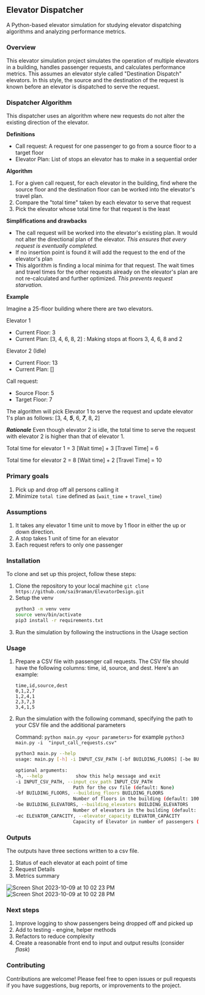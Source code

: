 ## Elevator Dispatcher

A Python-based elevator simulation for studying elevator dispatching algorithms and analyzing performance metrics.

### Overview

This elevator simulation project simulates the operation of multiple elevators in a building, handles passenger
requests, and calculates performance metrics. This assumes an elevator style called "Destination Dispatch" elevators. In
this style, the source and the destination of the request is known before an elevator is dispatched to serve the
request.

### Dispatcher Algorithm

This dispatcher uses an algorithm where new requests do not alter the existing direction of the elevator.

**Definitions**

- Call request: A request for one passenger to go from a source floor to a target floor
- Elevator Plan: List of stops an elevator has to make in a sequential order

**Algorithm**

1. For a given call request, for each elevator in the building, find where the source floor and the destination floor
   can be worked into the elevator's travel plan.
2. Compare the "total time" taken by each elevator to serve that request
3. Pick the elevator whose total time for that request is the least

**Simplifications and drawbacks**

- The call request will be worked into the elevator's existing plan. It would not alter the directional plan of the
  elevator. _This ensures that every request is eventually completed._
- If no insertion point is found it will add the request to the end of the elevator's plan
- This algorithm is finding a local minima for that request. The wait times and travel times for the other requests
  already on the elevator's plan are not re-calculated and further optimized. _This prevents request starvation._

**Example**

Imagine a 25-floor building where there are two elevators. 

Elevator 1

- Current Floor: 3
- Current Plan: [3, 4, 6, 8, 2] : Making stops at floors 3, 4, 6, 8 and 2

Elevator 2 (Idle)

- Current Floor: 13
- Current Plan: []

Call request:

- Source Floor: 5
- Target Floor: 7

The algorithm will pick Elevator 1 to serve the request and update elevator 1's plan as follows:
[3, 4, **_5_**, 6, **_7_**, 8, 2]

**_Rationale_**
Even though elevator 2 is idle, the total time to serve the request with elevator 2 is higher than that of elevator 1.

Total time for elevator 1 = 3 [Wait time] + 3 [Travel Time] = 6

Total time for elevator 2 = 8 [Wait time] + 2 [Travel Time] = 10

### Primary goals

1. Pick up and drop off all persons calling it
2. Minimize `total time` defined as (`wait_time` + `travel_time`)

### Assumptions

1. It takes any elevator 1 time unit to move by 1 floor in either the up or down direction.
2. A stop takes 1 unit of time for an elevator
3. Each request refers to only one passenger

### Installation

To clone and set up this project, follow these steps:

1. Clone the repository to your local machine
   `git clone https://github.com/sai9raman/ElevatorDesign.git`
2. Setup the venv
   ```bash
   python3 -m venv venv
   source venv/bin/activate
   pip3 install -r requirements.txt
   ```
4. Run the simulation by following the instructions in the Usage section

### Usage

1. Prepare a CSV file with passenger call requests. The CSV file should have the following columns: time, id, source,
   and dest. Here's an example:
    ```csv
    time,id,source,dest
    0,1,2,7
    1,2,4,1
    2,3,7,3
    3,4,1,5
    ```

2. Run the simulation with the following command, specifying the path to your CSV file and the additional parameters

   Command: `python main.py <your parameters>` for example `python3 main.py -i  "input_call_requests.csv" `

   ```bash
   python3 main.py --help
   usage: main.py [-h] -i INPUT_CSV_PATH [-bf BUILDING_FLOORS] [-be BUILDING_ELEVATORS] [-ec ELEVATOR_CAPACITY]
   
   optional arguments:
   -h, --help            show this help message and exit
   -i INPUT_CSV_PATH, --input_csv_path INPUT_CSV_PATH
                        Path for the csv file (default: None)
   -bf BUILDING_FLOORS, --building_floors BUILDING_FLOORS
                        Number of floors in the building (default: 100)
   -be BUILDING_ELEVATORS, --building_elevators BUILDING_ELEVATORS
                        Number of elevators in the building (default: 10)
   -ec ELEVATOR_CAPACITY, --elevator_capacity ELEVATOR_CAPACITY
                        Capacity of Elevator in number of passengers (default: 10)
   ```

### Outputs

The outputs have three sections written to a csv file. 
1. Status of each elevator at each point of time 
2. Request Details
3. Metrics summary 

![Screen Shot 2023-10-09 at 10 02 23 PM](https://github.com/sai9raman/ElevatorDesign/assets/31806207/cb778d9e-254f-4a57-a026-4d238ff2d908)
![Screen Shot 2023-10-09 at 10 02 28 PM](https://github.com/sai9raman/ElevatorDesign/assets/31806207/897fd4ec-211e-4550-b289-265c4f04fcd7)


### Next steps

1. Improve logging to show passengers being dropped off and picked up
2. Add to testing - engine, helper methods
3. Refactors to reduce complexity
4. Create a reasonable front end to input and output results (consider _flask_)

### Contributing

Contributions are welcome! Please feel free to open issues or pull requests if you have suggestions, bug reports, or
improvements to the project.
